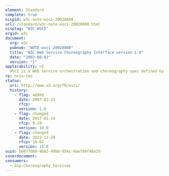 ```yaml
---
element: Standard
complete: true
nispid: w3c-note-wsci-20020808
url: /standard/w3c-note-wsci-20020808.html
nisptag: "W3C WSCI"
orgid: w3c
document:
  org: w3c
  pubnum: "NOTE-wsci-20020808"
  title: "W3C Web Service Choreography Interface version 1.0"
  date: "2002-08-02"
  version: "1"
applicability: >2
  WSCI is a Web service orchestration and choreography spec defined by the BPMI (Business Process Management Initiative) corporation. Note that the WSCI specification is one of the primary inputs into the W3C's Web Services Choreography Working Group which published a Candidate Recommendation on WS-DSL version 1.0 on November 2005 to replace WSCI.
rp: ncia-ces
status:
  uri: http://www.w3.org/TR/wsci/
  history: 
    - flag: added
      date: 2007-02-23
      rfcp: 
      version: 1.0
    - flag: changed
      date: 2017-01-14
      rfcp: 9-19
      version: 10.0
    - flag: changed
      date: 2022-12-20
      rfcp: 14-62
      version: 15.0
uuid: b6077d89-9b02-49b6-954c-9aef99f46e29
coverdocument:
consumers:
  - bsp-Choreography_Services
---
```

